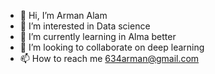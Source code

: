 - 👋 Hi, I’m Arman Alam
- 👀 I’m interested in Data science
- 🌱 I’m currently learning in Alma better
- 💞️ I’m looking to collaborate on deep learning
- 📫 How to reach me 634arman@gmail.com

<!---
armanalam6342/armanalam6342 is a ✨ special ✨ repository because its `README.md` (this file) appears on your GitHub profile.
You can click the Preview link to take a look at your changes.
--->
